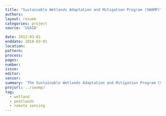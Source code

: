 ```yaml
---
title: "Sustainable Wetlands Adaptation and Mitigation Program (SWAMP)"
authors:
layout: resume
categories: project
source: 'USAID'

date: 2012-03-01
enddate: 2018-03-01
location:
pattern:
process:
pages:
number:
issue:
editor:
sensor:
summary: 'The Sustainable Wetlands Adaptation and Mitigation Program (SWAMP) is a collaborative effort by the Center for International Forestry Research (CIFOR), the USDA Forest Service (USFS) and Oregon State University with support from the US Agency for International Development (USAID). I have worked for SWAMP as an independent researcher since 2012, focusing on mapping and monitoring of global pantropical wetlands and peatlands.'
projurl: ../swamp/
tag:
  - wetland
  - peatlands
  - remote sensing
---
```

